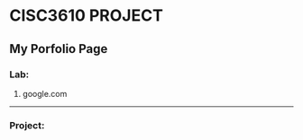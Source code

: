 # CISC3610 PROJECT
## My Porfolio Page

### Lab:
1. google.com





_______________________________________________
### Project:
